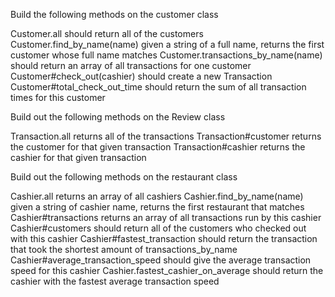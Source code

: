 Build the following methods on the customer class

Customer.all
  should return all of the customers
Customer.find_by_name(name)
  given a string of a full name, returns the first customer whose full name matches
Customer.transactions_by_name(name)
  should return an array of all transactions for one customer
Customer#check_out(cashier)
  should create a new Transaction
Customer#total_check_out_time
  should return the sum of all transaction times for this customer

Build out the following methods on the Review class

Transaction.all
  returns all of the transactions
Transaction#customer
  returns the customer for that given transaction
Transaction#cashier
  returns the cashier for that given transaction

Build out the following methods on the restaurant class

Cashier.all
  returns an array of all cashiers
Cashier.find_by_name(name)
  given a string of cashier name, returns the first restaurant that matches
Cashier#transactions
  returns an array of all transactions run by this cashier
Cashier#customers
  should return all of the customers who checked out with this cashier
Cashier#fastest_transaction
  should return the transaction that took the shortest amount of transactions_by_name
Cashier#average_transaction_speed
  should give the average transaction speed for this cashier
Cashier.fastest_cashier_on_average
  should return the cashier with the fastest average transaction speed
